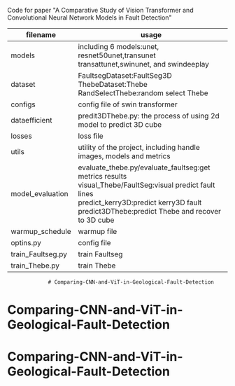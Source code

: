 Code for paper "A Comparative Study of Vision Transformer and Convolutional Neural Network Models in Fault Detection"

filename|usage
-------------|-------------
models|including 6 models:unet, resnet50unet,transunet transattunet,swinunet, and swindeeplay
dataset|FaultsegDataset:FaultSeg3D<br>ThebeDataset:Thebe<br>RandSelectThebe:random select Thebe
configs|config file of swin transformer
dataefficient|predit3DThebe.py: the process of using 2d model to predict 3D cube
losses| loss file
utils|utility of the project, including handle images, models and metrics
model_evaluation|evaluate_thebe.py/evaluate_faultseg:get metrics results<br>visual_Thebe/FaultSeg:visual predict fault lines<br>predict_kerry3D:predict kerry3D fault<br>predict3DThebe:predict Thebe and recover to 3D cube
warmup_schedule|warmup file 
optins.py|config file
train_Faultseg.py|train Faultseg
train_Thebe.py|train Thebe
                 
                 # Comparing-CNN-and-ViT-in-Geological-Fault-Detection
# Comparing-CNN-and-ViT-in-Geological-Fault-Detection
# Comparing-CNN-and-ViT-in-Geological-Fault-Detection
